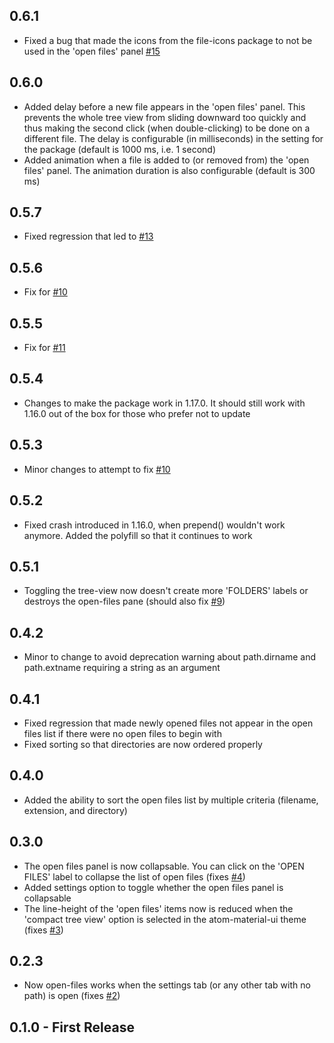 ## 0.6.1

- Fixed a bug that made the icons from the file-icons package to not be used in the 'open files' panel [#15](https://github.com/oriolmirosa/open-files/issues/15)

## 0.6.0

- Added delay before a new file appears in the 'open files' panel. This prevents the whole tree view from sliding downward too quickly and thus making the second click (when double-clicking) to be done on a different file. The delay is configurable (in milliseconds) in the setting for the package (default is 1000 ms, i.e. 1 second)
- Added animation when a file is added to (or removed from) the 'open files' panel. The animation duration is also configurable (default is 300 ms)

## 0.5.7

- Fixed regression that led to [#13](https://github.com/oriolmirosa/open-files/issues/13)

## 0.5.6

- Fix for [#10](https://github.com/oriolmirosa/open-files/issues/10)

## 0.5.5

- Fix for [#11](https://github.com/oriolmirosa/open-files/issues/11)

## 0.5.4

- Changes to make the package work in 1.17.0. It should still work with 1.16.0 out of the box for those who prefer not to update

## 0.5.3

- Minor changes to attempt to fix [#10](https://github.com/oriolmirosa/open-files/issues/10)

## 0.5.2

- Fixed crash introduced in 1.16.0, when prepend() wouldn't work anymore. Added the polyfill so that it continues to work

## 0.5.1

- Toggling the tree-view now doesn't create more 'FOLDERS' labels or destroys the open-files pane (should also fix [#9](https://github.com/oriolmirosa/open-files/issues/9))

## 0.4.2

- Minor to change to avoid deprecation warning about path.dirname and path.extname requiring a string as an argument

## 0.4.1

- Fixed regression that made newly opened files not appear in the open files list if there were no open files to begin with
- Fixed sorting so that directories are now ordered properly

## 0.4.0

- Added the ability to sort the open files list by multiple criteria (filename, extension, and directory)

## 0.3.0

- The open files panel is now collapsable. You can click on the 'OPEN FILES' label to collapse the list of open files (fixes [#4](https://github.com/oriolmirosa/open-files/issues/4))
- Added settings option to toggle whether the open files panel is collapsable
- The line-height of the 'open files' items now is reduced when the 'compact tree view' option is selected in the atom-material-ui theme (fixes [#3](https://github.com/oriolmirosa/open-files/issues/3))

## 0.2.3

- Now open-files works when the settings tab (or any other tab with no path) is open (fixes [#2](https://github.com/oriolmirosa/open-files/issues/2))

## 0.1.0 - First Release
